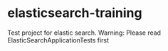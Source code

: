 # elasticsearch-training

Test project for elastic search.
Warning: Please read ElasticSearchApplicationTests first
